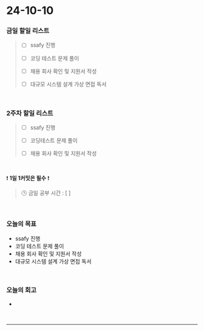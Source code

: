 # 24-10-10
### 금일 할일 리스트
> - [ ] ssafy 진행
>
> - [ ] 코딩 테스트 문제 풀이
>
> - [ ] 채용 회사 확인 및 지원서 작성
>
> - [ ] 대규모 시스템 설계 가상 면접 독서

<br/>

### 2주차 할일 리스트
> - [ ] ssafy 진행
>
> - [ ] 코딩테스트 문제 풀이
>
> - [ ] 채용 회사 확인 및 지원서 작성

<br/>

❗ **1일 1커밋은 필수** ❗
> 🕒 금일 공부 시간 : [  ]

<br/>

### 오늘의 목표
- ssafy 진행
- 코딩 테스트 문제 풀이
- 채용 회사 확인 및 지원서 작성
- 대규모 시스템 설계 가상 면접 독서

<br>

### 오늘의 회고
- 

<br/>

---
